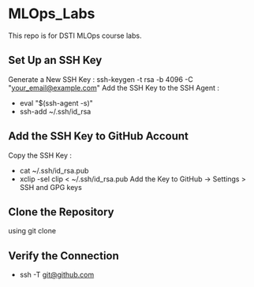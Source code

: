 # MLOps_Labs
This repo is for DSTI MLOps course labs.
## Set Up an SSH Key
Generate a New SSH Key : ssh-keygen -t rsa -b 4096 -C "your_email@example.com"
Add the SSH Key to the SSH Agent : 
- eval "$(ssh-agent -s)"
- ssh-add ~/.ssh/id_rsa
## Add the SSH Key to GitHub Account
Copy the SSH Key :
- cat ~/.ssh/id_rsa.pub
- xclip -sel clip < ~/.ssh/id_rsa.pub
Add the Key to GitHub -> Settings > SSH and GPG keys
## Clone the Repository
using git clone 
## Verify the Connection
- ssh -T git@github.com
